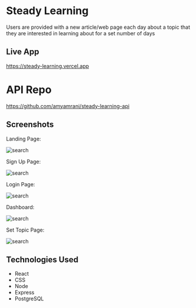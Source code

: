 # Steady Learning

Users are provided with a new article/web page each day about a topic that they are interested in learning about for a set number of days

## Live App
https://steady-learning.vercel.app

# API Repo
https://github.com/amyamrani/steady-learning-api

## Screenshots

Landing Page:

![search](images/landing_page_screenshot.png)

Sign Up Page:

![search](images/signup_page_screenshot.png)

Login Page:

![search](images/login_page_screenshot.png)

Dashboard:

![search](images/dashboard_page_screenshot.png)

Set Topic Page:

![search](images/set_topic_page_screenshot.png)

## Technologies Used
- React
- CSS
- Node
- Express
- PostgreSQL
